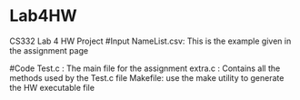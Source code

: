 # Lab4HW

CS332 Lab 4 HW Project
#Input
NameList.csv: This is the example given in the assignment page

#Code
Test.c  : The main file for the assignment
extra.c : Contains all the methods used by the Test.c file
Makefile: use the make utility to generate the HW executable file